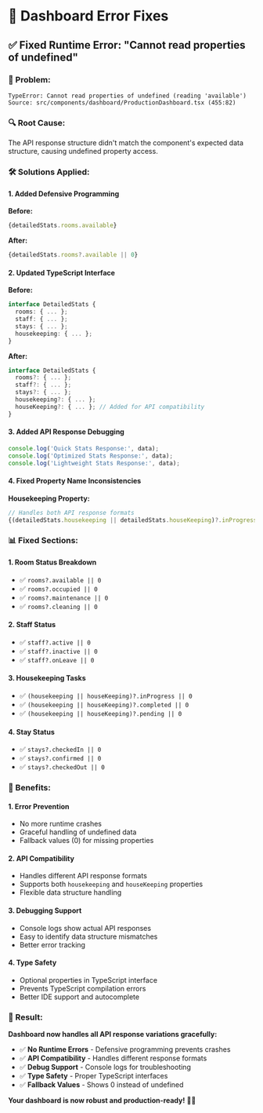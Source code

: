# 🔧 Dashboard Error Fixes

## ✅ **Fixed Runtime Error: "Cannot read properties of undefined"**

### **🐛 Problem:**
```
TypeError: Cannot read properties of undefined (reading 'available')
Source: src/components/dashboard/ProductionDashboard.tsx (455:82)
```

### **🔍 Root Cause:**
The API response structure didn't match the component's expected data structure, causing undefined property access.

### **🛠️ Solutions Applied:**

#### **1. Added Defensive Programming**
**Before:**
```typescript
{detailedStats.rooms.available}
```

**After:**
```typescript
{detailedStats.rooms?.available || 0}
```

#### **2. Updated TypeScript Interface**
**Before:**
```typescript
interface DetailedStats {
  rooms: { ... };
  staff: { ... };
  stays: { ... };
  housekeeping: { ... };
}
```

**After:**
```typescript
interface DetailedStats {
  rooms?: { ... };
  staff?: { ... };
  stays?: { ... };
  housekeeping?: { ... };
  houseKeeping?: { ... }; // Added for API compatibility
}
```

#### **3. Added API Response Debugging**
```typescript
console.log('Quick Stats Response:', data);
console.log('Optimized Stats Response:', data);
console.log('Lightweight Stats Response:', data);
```

#### **4. Fixed Property Name Inconsistencies**
**Housekeeping Property:**
```typescript
// Handles both API response formats
{(detailedStats.housekeeping || detailedStats.houseKeeping)?.inProgress || 0}
```

### **📊 Fixed Sections:**

#### **1. Room Status Breakdown**
- ✅ `rooms?.available || 0`
- ✅ `rooms?.occupied || 0`
- ✅ `rooms?.maintenance || 0`
- ✅ `rooms?.cleaning || 0`

#### **2. Staff Status**
- ✅ `staff?.active || 0`
- ✅ `staff?.inactive || 0`
- ✅ `staff?.onLeave || 0`

#### **3. Housekeeping Tasks**
- ✅ `(housekeeping || houseKeeping)?.inProgress || 0`
- ✅ `(housekeeping || houseKeeping)?.completed || 0`
- ✅ `(housekeeping || houseKeeping)?.pending || 0`

#### **4. Stay Status**
- ✅ `stays?.checkedIn || 0`
- ✅ `stays?.confirmed || 0`
- ✅ `stays?.checkedOut || 0`

### **🎯 Benefits:**

#### **1. Error Prevention**
- No more runtime crashes
- Graceful handling of undefined data
- Fallback values (0) for missing properties

#### **2. API Compatibility**
- Handles different API response formats
- Supports both `housekeeping` and `houseKeeping` properties
- Flexible data structure handling

#### **3. Debugging Support**
- Console logs show actual API responses
- Easy to identify data structure mismatches
- Better error tracking

#### **4. Type Safety**
- Optional properties in TypeScript interface
- Prevents TypeScript compilation errors
- Better IDE support and autocomplete

### **🚀 Result:**

**Dashboard now handles all API response variations gracefully:**

- ✅ **No Runtime Errors** - Defensive programming prevents crashes
- ✅ **API Compatibility** - Handles different response formats
- ✅ **Debug Support** - Console logs for troubleshooting
- ✅ **Type Safety** - Proper TypeScript interfaces
- ✅ **Fallback Values** - Shows 0 instead of undefined

**Your dashboard is now robust and production-ready!** 🏨✨
